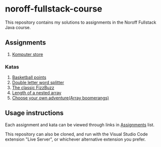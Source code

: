# noroff-fullstack-course
This repository contains my solutions to assignments in the Noroff Fullstack Java course.

## Assignments
1. [Komputer store](https://jonaskris.github.io/noroff-fullstack-course/assignments/1)
### Katas
1. [Basketball points](https://jonaskris.github.io/noroff-fullstack-course/assignments/katas/1)
2. [Double letter word splitter](https://jonaskris.github.io/noroff-fullstack-course/assignments/katas/2)
3. [The classic FizzBuzz](https://jonaskris.github.io/noroff-fullstack-course/assignments/katas/3)
4. [Length of a nested array](https://jonaskris.github.io/noroff-fullstack-course/assignments/katas/4)
5. [Choose your own adventure(Array boomerangs)](https://jonaskris.github.io/noroff-fullstack-course/assignments/katas/5)

## Usage instructions
Each assignment and kata can be viewed through links in [Assignments](#assignments) list.

This repository can also be cloned, and run with the Visual Studio Code extension "Live Server", or whichever alternative extension you prefer.